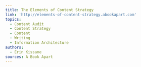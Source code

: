 ```yaml
---
title: The Elements of Content Strategy
link: 'http://elements-of-content-strategy.abookapart.com'
topics:
  - Content Audit
  - Content Strategy
  - Content
  - Writing
  - Information Architecture
authors:
  - Erin Kissane
sources: A Book Apart
---
```

